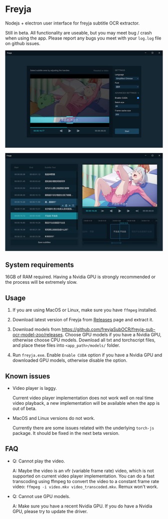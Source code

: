 # Freyja

Nodejs + electron user interface for freyja subtitle OCR extractor.

Still in beta. All functionality are useable, but you may meet bug / crash when using the app. Please report any bugs
you meet with your ```log.log``` file on github issues.

![Config page screenshot](.img/config.jpg)

![Edit page screenshot](.img/edit.jpg)

## System requirements

16GB of RAM required. Having a Nvidia GPU is strongly recommended or the process will be extremely slow.

## Usage

1. If you are using MacOS or Linux, make sure you have ```ffmpeg``` installed.

2. Download latest version of Freyja from [Releases](https://github.com/freyjaSubOCR/freyja-sub-ocr-electron/releases)
   page and extract it.

3. Download models from <https://github.com/freyjaSubOCR/freyja-sub-ocr-model-zoo/releases>. Choose GPU models if you
   have a Nvidia GPU, otherwise choose CPU models. Download all txt and torchscript files, and place these files into
   ```<app_path>/models/``` folder.

4. Run ```freyja.exe```. Enable ```Enable CUDA``` option if you have a Nvidia GPU and downloaded GPU models,
   otherwise disable the option.

## Known issues

- Video player is laggy.

  Current video player implementation does not work well on real time video playback, a new implementation will be
  available when the app is out of beta.

- MacOS and Linux versions do not work.

  Currently there are some issues related with the underlying ```torch-js``` package. It should be fixed in the next
  beta version.

## FAQ

- Q: Cannot play the video.

  A: Maybe the video is an vfr (variable frame rate) video, which is not supported on current video player
  implementation. You can do a fast transcoding using ffmpeg to convert the video to a constant frame rate video:
  ```ffmpeg -i video.mkv video_transcoded.mkv```. Remux won't work.

- Q: Cannot use GPU models.

  A: Make sure you have a recent Nvidia GPU. If you do have a Nvidia GPU, please try to update the driver.
